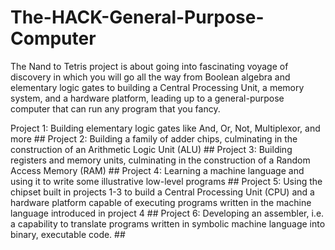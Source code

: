 # The-HACK-General-Purpose-Computer

The Nand to Tetris project is about going into fascinating voyage of discovery in which you will go all the way from Boolean algebra and elementary logic gates to building a Central Processing Unit, a memory system, and a hardware platform, leading up to a general-purpose computer that can run any program that you fancy. 

Project 1: Building elementary logic gates like And, Or, Not, Multiplexor, and more ## 
Project 2: Building a family of adder chips, culminating in the construction of an Arithmetic Logic Unit (ALU) ## 
Project 3: Building registers and memory units, culminating in the construction of a Random Access Memory (RAM) ## 
Project 4: Learning a machine language and using it to write some illustrative low-level programs ## 
Project 5: Using the chipset built in projects 1-3 to build a Central Processing Unit (CPU) and a hardware platform capable of executing programs written in the machine language introduced in project 4 ## 
Project 6: Developing an assembler, i.e. a capability to translate programs written in symbolic machine language into binary, executable code. ## 
